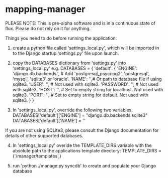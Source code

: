 mapping-manager
===============

PLEASE NOTE: This is pre-alpha software and is in a continuous state of flux. Please do not rely on it for anything.

Things you need to do before running the application:

1) create a python file called 'settings_local.py', which will be imported in to
the Django startup 'settings.py' file upon launch.

2) copy the DATABASES dictionary from 'settings.py' into 'settings_local.py' e.g.
DATABASES = {
    'default': {
        'ENGINE': 'django.db.backends.', # Add 'postgresql_psycopg2', 'postgresql', 'mysql', 'sqlite3' or 'oracle'.
        'NAME': '',# Or path to database file if using sqlite3.
        'USER': '',                      # Not used with sqlite3.
        'PASSWORD': '',                  # Not used with sqlite3.
        'HOST': '',                      # Set to empty string for localhost. Not used with sqlite3.
        'PORT': '',                      # Set to empty string for default. Not used with sqlite3.
    }
}

3) In 'settings_local.py', override the following two variables:
    DATABASES['default']['ENGINE'] = "django.db.backends.sqlite3"
    DATABASES['default']['NAME'] = '<absolute path to your SQLite3 db>'

If you are not using SQLite3, please consult the Django documentation for
details of other supported databases.

4) In 'settings_local.py' overide the TEMPLATE_DIRS variable with the 
absolute path to the applications template directory:
    TEMPLATE_DIRS = ('<absolute path to this app>/manager/templates',)

5) run 'python ./manage.py syncdb' to create and populate your Django database
